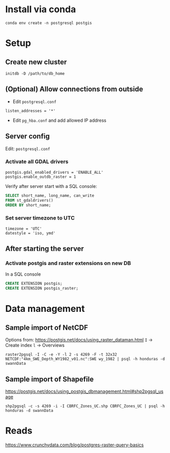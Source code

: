 # Install via conda
```
conda env create -n postgresql postgis
```


# Setup
## Create new cluster
```shell
initdb -D /path/to/db_home
```

## (Optional) Allow connections from outside
* Edit `postgresql.conf`
```
listen_addresses = '*'
```
* Edit `pg_hba.conf` and add allowed IP address

## Server config
Edit: `postgresql.conf`

### Activate all GDAL drivers
```
postgis.gdal_enabled_drivers = 'ENABLE_ALL'
postgis.enable_outdb_raster = 1
```

Verify after server start with a SQL console:
```sql
SELECT short_name, long_name, can_write
FROM st_gdaldrivers()
ORDER BY short_name;
```

### Set server timezone to UTC
```
timezone = 'UTC'
datestyle = 'iso, ymd'
```

## After starting the server
### Activate postgis and raster extensions on new DB
In a SQL console
```sql
CREATE EXTENSION postgis;
CREATE EXTENSION postgis_raster;
```


# Data management
## Sample import of NetCDF
Options from:
https://postgis.net/docs/using_raster_dataman.html
`I` -> Create index
`l` -> Overviews

```shell
raster2pgsql -I -C -e -Y -l 2 -s 4269 -F -t 32x32 NETCDF:"4km_SWE_Depth_WY1982_v01.nc":SWE wy_1982 | psql -h honduras -d swannData
```

## Sample import of Shapefile
https://postgis.net/docs/using_postgis_dbmanagement.html#shp2pgsql_usage
```shell
shp2pgsql -c -s 4269 -i -I CBRFC_Zones_UC.shp CBRFC_Zones_UC | psql -h honduras -d swannData
```


# Reads
https://www.crunchydata.com/blog/postgres-raster-query-basics